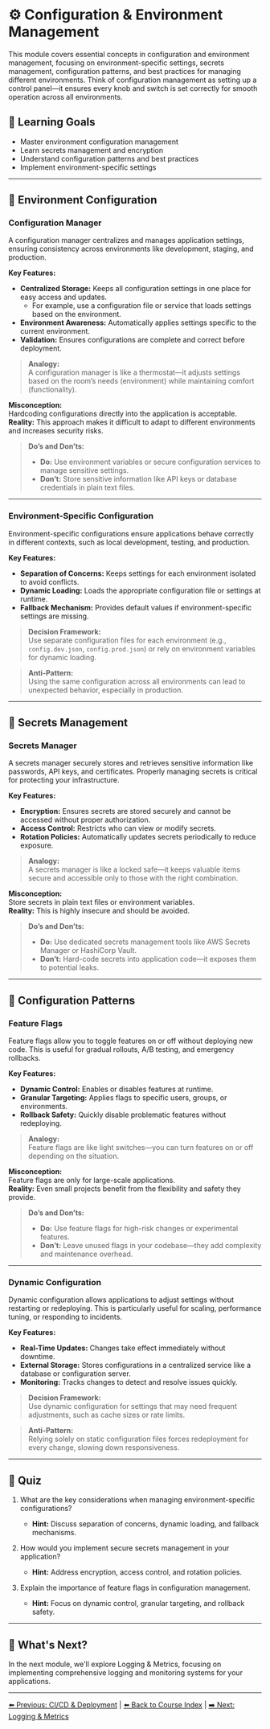 # ⚙️ Configuration & Environment Management

This module covers essential concepts in configuration and environment management, focusing on environment-specific settings, secrets management, configuration patterns, and best practices for managing different environments. Think of configuration management as setting up a control panel—it ensures every knob and switch is set correctly for smooth operation across all environments.

## 🎯 Learning Goals
- Master environment configuration management  
- Learn secrets management and encryption  
- Understand configuration patterns and best practices  
- Implement environment-specific settings  

---

## 🔧 Environment Configuration

### Configuration Manager

A configuration manager centralizes and manages application settings, ensuring consistency across environments like development, staging, and production.

**Key Features:**  
- **Centralized Storage:** Keeps all configuration settings in one place for easy access and updates.  
  - For example, use a configuration file or service that loads settings based on the environment.  
- **Environment Awareness:** Automatically applies settings specific to the current environment.  
- **Validation:** Ensures configurations are complete and correct before deployment.  

> **Analogy:**  
> A configuration manager is like a thermostat—it adjusts settings based on the room’s needs (environment) while maintaining comfort (functionality).

**Misconception:**  
Hardcoding configurations directly into the application is acceptable. \
**Reality:** This approach makes it difficult to adapt to different environments and increases security risks.

> **Do’s and Don’ts:**  
> - **Do:** Use environment variables or secure configuration services to manage sensitive settings.  
> - **Don’t:** Store sensitive information like API keys or database credentials in plain text files.

---

### Environment-Specific Configuration

Environment-specific configurations ensure applications behave correctly in different contexts, such as local development, testing, and production.

**Key Features:**  
- **Separation of Concerns:** Keeps settings for each environment isolated to avoid conflicts.  
- **Dynamic Loading:** Loads the appropriate configuration file or settings at runtime.  
- **Fallback Mechanism:** Provides default values if environment-specific settings are missing.  

> **Decision Framework:**  
> Use separate configuration files for each environment (e.g., `config.dev.json`, `config.prod.json`) or rely on environment variables for dynamic loading.

> **Anti-Pattern:**  
> Using the same configuration across all environments can lead to unexpected behavior, especially in production.

---

## 🔐 Secrets Management

### Secrets Manager

A secrets manager securely stores and retrieves sensitive information like passwords, API keys, and certificates. Properly managing secrets is critical for protecting your infrastructure.

**Key Features:**  
- **Encryption:** Ensures secrets are stored securely and cannot be accessed without proper authorization.  
- **Access Control:** Restricts who can view or modify secrets.  
- **Rotation Policies:** Automatically updates secrets periodically to reduce exposure.  

> **Analogy:**  
> A secrets manager is like a locked safe—it keeps valuable items secure and accessible only to those with the right combination.

**Misconception:**  
Store secrets in plain text files or environment variables. \
**Reality:** This is highly insecure and should be avoided.

> **Do’s and Don’ts:**  
> - **Do:** Use dedicated secrets management tools like AWS Secrets Manager or HashiCorp Vault.  
> - **Don’t:** Hard-code secrets into application code—it exposes them to potential leaks.

---

## 🎨 Configuration Patterns

### Feature Flags

Feature flags allow you to toggle features on or off without deploying new code. This is useful for gradual rollouts, A/B testing, and emergency rollbacks.

**Key Features:**  
- **Dynamic Control:** Enables or disables features at runtime.  
- **Granular Targeting:** Applies flags to specific users, groups, or environments.  
- **Rollback Safety:** Quickly disable problematic features without redeploying.  

> **Analogy:**  
> Feature flags are like light switches—you can turn features on or off depending on the situation.

**Misconception:**  
Feature flags are only for large-scale applications. \
**Reality:** Even small projects benefit from the flexibility and safety they provide.

> **Do’s and Don’ts:**  
> - **Do:** Use feature flags for high-risk changes or experimental features.  
> - **Don’t:** Leave unused flags in your codebase—they add complexity and maintenance overhead.

---

### Dynamic Configuration

Dynamic configuration allows applications to adjust settings without restarting or redeploying. This is particularly useful for scaling, performance tuning, or responding to incidents.

**Key Features:**  
- **Real-Time Updates:** Changes take effect immediately without downtime.  
- **External Storage:** Stores configurations in a centralized service like a database or configuration server.  
- **Monitoring:** Tracks changes to detect and resolve issues quickly.  

> **Decision Framework:**  
> Use dynamic configuration for settings that may need frequent adjustments, such as cache sizes or rate limits.

> **Anti-Pattern:**  
> Relying solely on static configuration files forces redeployment for every change, slowing down responsiveness.

---

## 📝 Quiz

1. What are the key considerations when managing environment-specific configurations?  
   - **Hint:** Discuss separation of concerns, dynamic loading, and fallback mechanisms.

2. How would you implement secure secrets management in your application?  
   - **Hint:** Address encryption, access control, and rotation policies.

3. Explain the importance of feature flags in configuration management.  
   - **Hint:** Focus on dynamic control, granular targeting, and rollback safety.

---

## 🎯 What's Next?

In the next module, we'll explore Logging & Metrics, focusing on implementing comprehensive logging and monitoring systems for your applications.

---

[⬅️ Previous: CI/CD & Deployment](26-cicd-deployment.md) | [⬅️ Back to Course Index](README.md) | [➡️ Next: Logging & Metrics](28-logging-metrics.md)
